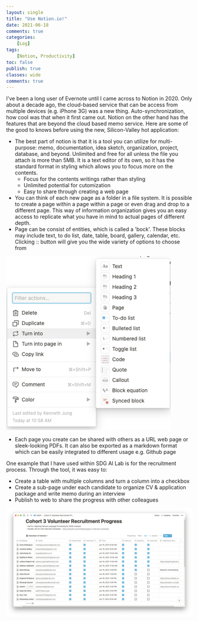 ```yaml
---
layout: single
title: "Use Notion.io!"
date: 2021-06-18
comments: true
categories: 
    [Log]
tags:
    [Notion, Productivity]
toc: false
publish: true
classes: wide
comments: true
---
```


I've been a long user of Evernote until I came across to Notion in 2020. Only about a decade ago, the cloud-based service that can be access from multiple devices (e.g. iPhone 3G) was a new thing. Auto-synchronization, how cool was that when it first came out. Notion on the other hand has the features that are beyond the cloud based memo service. Here are some of the good to knows before using the new, Silicon-Valley hot application: 

- The best part of notion is that it is a tool you can utilize for multi-purpose: memo, documentation, idea sketch, organization, project, database, and beyond. Unlimited and free for all unless the file you attach is more than 5MB. It is a text editor of its own, so it has the standard format in styling which allows you to focus more on the contents.
    - Focus for the contents writings rather than styling
    - Unlimited potential for cutomization
    - Easy to share through creating a web page
- You can think of each new page as a folder in a file system. It is possible to create a page within a page within a page or even drag and drop to a different page. This way of information organization gives you an easy access to replicate what you have in mind to actual pages of different depth.
- Page can be consist of entities, which is called a 'bock'. These blocks may include text, to do list, date, table, board, gallery, calendar, etc. Clicking :: button will give you the wide variety of options to choose from

![assets/image/notion_block.png](assets/image/notion_block.png)

- Each page you create can be shared with others as a URL web page or sleek-looking PDFs. It can also be exported as a markdown format which can be easily integrated to different usage e.g. Github page

One example that I have used within SDG AI Lab is for the recruitment process. Through the tool, it was easy to:

- Create a table with multiple columns and turn a column into a checkbox
- Create a sub-page under each candidate to organize CV & application package and write memo during an interview
- Publish to web to share the progress with other colleagues

![assets/image/MicrosoftTeams-image.png](assets/image/MicrosoftTeams-image.png)